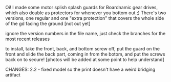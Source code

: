 Oi! I made some motor splish splash guards for Boardnamic gear drives, which also double as protectors for whenever you bottom out ;) 
There's two versions, one regular and one "extra protection" that covers the whole side of the gd facing the ground [not out yet]

ignore the version numbers in the file name, just check the branches for the most recent releases

to install, take the front, back, and bottom screw off, put the guard on the front and slide the back part, coming in from the botom, and put the screws back on to secure!
[photos will be added at some point to help understand]

CHANGES:
  2.2 - fixed model so the print doesn't have a weird bridging artifact
